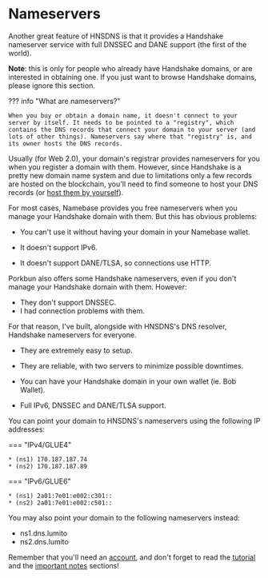 # Nameservers

Another great feature of HNSDNS is that it provides a Handshake nameserver service with full DNSSEC and DANE support (the first of the world).

**Note**: this is only for people who already have Handshake domains, or are interested in obtaining one. If you just want to browse Handshake domains, please ignore this section.

??? info "What are nameservers?"

    When you buy or obtain a domain name, it doesn't connect to your server by itself. It needs to be pointed to a "registry", which contains the DNS records that connect your domain to your server (and lots of other things). Nameservers say where that "registry" is, and its owner hosts the DNS records.    

Usually (for Web 2.0), your domain's registrar provides nameservers for you when you register a domain with them. However, since Handshake is a pretty new domain name system and due to limitations only a few records are hosted on the blockchain, you'll need to find someone to host your DNS records (or <a href="https://blog.htools.work/posts/hns-pdns-nginx/" target="_blank">host them by yourself</a>).

For most cases, Namebase provides you free nameservers when you manage your Handshake domain with them. But this has obvious problems:

* You can't use it without having your domain in your Namebase wallet.

* It doesn't support IPv6.

* It doesn't support DANE/TLSA, so connections use HTTP.

Porkbun also offers some Handshake nameservers, even if you don't manage your Handshake domain with them. However:

* They don't support DNSSEC.
* I had connection problems with them.

For that reason, I've built, alongside with HNSDNS's DNS resolver, Handshake nameservers for everyone.

* They are extremely easy to setup.

* They are reliable, with two servers to minimize possible downtimes.

* You can have your Handshake domain in your own wallet (ie. Bob Wallet).

* Full IPv6, DNSSEC and DANE/TLSA support.

You can point your domain to HNSDNS's nameservers using the following IP addresses:

=== "IPv4/GLUE4"

    * (ns1) 170.187.187.74
    * (ns2) 170.187.187.89

=== "IPv6/GLUE6"

    * (ns1) 2a01:7e01:e002:c301::
    * (ns2) 2a01:7e01:e002:c501::

You may also point your domain to the following nameservers instead:

* ns1.dns.lumito
* ns2.dns.lumito

Remember that you'll need an [account](/nameservers/creating-an-account/), and don't forget to read the [tutorial](/nameservers/tutorial/) and the [important notes](/nameservers/important-notes/) sections!
